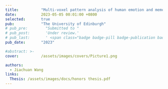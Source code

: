 ```yaml
---
title:          "Multi-voxel pattern analysis of human emotion and memory guided by Neurosynth"
date:           2023-05-05 00:01:00 +0800
selected:       true
pub:            "The University of Edinburgh"
# pub_pre:        "Submitted to "
# pub_post:       'Under review.'
# pub_last:       ' <span class="badge badge-pill badge-publication badge-success">Spotlight</span>'
pub_date:       "2023"

#abstract: >-
cover:          /assets/images/covers/Picture1.png

authors:
  - Jiachuan Wang
links:
  Thesis: /assets/images/docs/honors thesis.pdf
---
```

